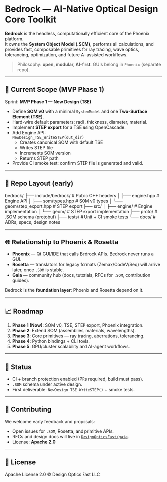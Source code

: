 # Bedrock — AI-Native Optical Design Core Toolkit

**Bedrock** is the headless, computationally efficient core of the Phoenix platform.  
It owns the **System Object Model (.SOM)**, performs all calculations, and provides
fast, composable primitives for ray tracing, wave optics, tolerancing, optimization,
and future AI-assisted workflows.

> Philosophy: **open, modular, AI-first**. GUIs belong in `Phoenix` (separate repo).

---

## 🚀 Current Scope (MVP Phase 1)

Sprint: **MVP Phase 1 — New Design (TSE)**

- Define **SOM v0** with a minimal `SystemModel` and one **Two-Surface Element (TSE)**.
- Hard-wire default parameters: radii, thickness, diameter, material.
- Implement **STEP export** for a TSE using OpenCascade.
- Add Engine API:  
  `NewDesign_TSE_WriteSTEP(out_dir)`  
  - Creates canonical SOM with default TSE  
  - Writes STEP file  
  - Increments SOM version  
  - Returns STEP path  
- Provide CI smoke test: confirm STEP file is generated and valid.

---

## 📂 Repo Layout (early)
bedrock/
├── include/bedrock/          # Public C++ headers
│    ├── engine.hpp           # Engine API
│    ├── som/types.hpp        # SOM v0 types
│    └── geom/step_export.hpp # STEP export
├── src/
│    ├── engine/              # Engine implementation
│    └── geom/                # STEP export implementation
├── proto/                    # .SOM schema (protobuf)
├── tests/                    # Unit + CI smoke tests
└── docs/                     # ADRs, specs, design notes

---

## 🌐 Relationship to Phoenix & Rosetta

- **Phoenix** — Qt GUI/IDE that calls Bedrock APIs. Bedrock never runs a GUI.  
- **Rosetta** — translators for legacy formats (Zemax/CodeV/Seq) will arrive later, once `.SOM` is stable.  
- **Gaia** — community hub (docs, tutorials, RFCs for `.SOM`, contribution guides).  

Bedrock is the **foundation layer**: Phoenix and Rosetta depend on it.

---

## 📈 Roadmap

1. **Phase 1 (Now)**: SOM v0, TSE, STEP export, Phoenix integration.  
2. **Phase 2**: Extend SOM (assemblies, materials, wavelengths).  
3. **Phase 3**: Core primitives — ray tracing, aberrations, tolerancing.  
4. **Phase 4**: Python bindings + CLI tools.  
5. **Phase 5**: GPU/cluster scalability and AI-agent workflows.

---

## 🧪 Status

- CI + branch protection enabled (PRs required, build must pass).  
- `.SOM` schema under active design.  
- First deliverable: `NewDesign_TSE_WriteSTEP()` + smoke tests.  

---

## 🤝 Contributing

We welcome early feedback and proposals:

- Open issues for `.SOM`, Rosetta, and primitive APIs.  
- RFCs and design docs will live in [`DesignOpticsFast/gaia`](https://github.com/DesignOpticsFast/gaia).  
- License: **Apache 2.0**  

---

## 📜 License

Apache License 2.0 © Design Optics Fast LLC
